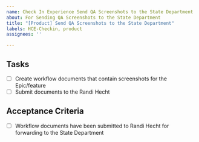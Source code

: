```yaml
---
name: Check In Experience Send QA Screenshots to the State Department
about: For Sending QA Screenshots to the State Department
title: "[Product] Send QA Screenshots to the State Department"
labels: HCE-Checkin, product
assignees: ''

---
```


## Tasks
- [ ] Create workflow documents that contain screenshots for the Epic/feature
- [ ] Submit documents to the Randi Hecht 

## Acceptance Criteria
- [ ] Workflow documents have been submitted to Randi Hecht for forwarding to the State Department
